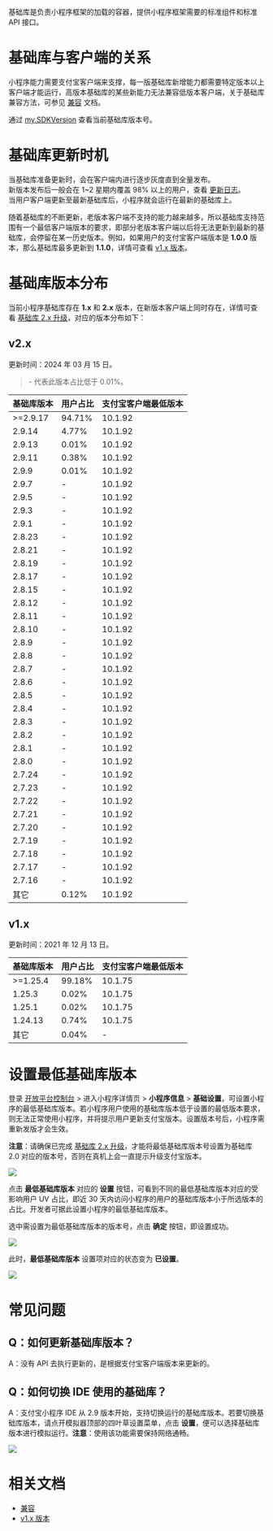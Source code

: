 基础库是负责小程序框架的加载的容器，提供小程序框架需要的标准组件和标准 API 接口。

# 基础库与客户端的关系

小程序能力需要支付宝客户端来支撑，每一版基础库新增能力都需要特定版本以上客户端才能运行，高版本基础库的某些新能力无法兼容低版本客户端，关于基础库兼容方法，可参见 [兼容](https://opendocs.alipay.com/mini/framework/compatibility) 文档。

通过 [my.SDKVersion](https://opendocs.alipay.com/mini/api/sdk-version) 查看当前基础库版本号。

# 基础库更新时机

当基础库准备更新时，会在客户端内进行逐步灰度直到全量发布。
<br/>新版本发布后一般会在 1~2 星期内覆盖 98% 以上的用户，查看 [更新日志](https://opendocs.alipay.com/mini/00d5f5)。
<br/>当用户客户端更新至最新基础库后，小程序就会运行在最新的基础库上。

随着基础库的不断更新，老版本客户端不支持的能力越来越多，所以基础库支持范围有一个最低客户端版本的要求，即部分老版本客户端以后将无法更新到最新的基础库，会停留在某一历史版本。例如，如果用户的支付宝客户端版本是 **1.0.0** 版本，那么基础库最多更新到 **1.1.0**，详情可查看 [v1.x 版本](https://opendocs.alipay.com/mini/ide/framework-changelog)。

# 基础库版本分布

当前小程序基础库存在 **1.x** 和 **2.x** 版本，在新版本客户端上同时存在，详情可查看 [基础库 2.x 升级](https://opendocs.alipay.com/mini/framework/lib-upgrade-v2)，对应的版本分布如下：

## v2.x
更新时间：2024 年 03 月 15 日。

> \- 代表此版本占比低于 0.01%。

| **基础库版本** | **用户占比** | **支付宝客户端最低版本** |
| --- | --- | --- |
| >=2.9.17 | 94.71% | 10.1.92 |
| 2.9.14 | 4.77% | 10.1.92 |
| 2.9.13 | 0.01% | 10.1.92 |
| 2.9.11 | 0.38% | 10.1.92 |
| 2.9.9 | 0.01% | 10.1.92 |
| 2.9.7 | - | 10.1.92 |
| 2.9.5 | - | 10.1.92 |
| 2.9.3 | - | 10.1.92 |
| 2.9.1 | - | 10.1.92 |
| 2.8.23 | - | 10.1.92 |
| 2.8.21 | - | 10.1.92 |
| 2.8.19 | - | 10.1.92 |
| 2.8.17 | - | 10.1.92 |
| 2.8.15 | - | 10.1.92 |
| 2.8.12 | - | 10.1.92 |
| 2.8.11 | - | 10.1.92 |
| 2.8.10 | - | 10.1.92 |
| 2.8.9 | - | 10.1.92 |
| 2.8.8 | - | 10.1.92 |
| 2.8.7 | - | 10.1.92 |
| 2.8.6 | - | 10.1.92 |
| 2.8.5 | - | 10.1.92 |
| 2.8.4 | - | 10.1.92 |
| 2.8.3 | - | 10.1.92 |
| 2.8.2 | - | 10.1.92 |
| 2.8.1 | - | 10.1.92 |
| 2.8.0 | - | 10.1.92 |
| 2.7.24 | - | 10.1.92 |
| 2.7.23 | - | 10.1.92 |
| 2.7.22 | - | 10.1.92 |
| 2.7.21 | - | 10.1.92 |
| 2.7.20 | - | 10.1.92 |
| 2.7.19 | - | 10.1.92 |
| 2.7.18 | - | 10.1.92 |
| 2.7.17 | - | 10.1.92 |
| 2.7.16 | - | 10.1.92 |
| 其它 | 0.12% | 10.1.92 |
## v1.x

更新时间：2021 年 12 月 13 日。

| **基础库版本** | **用户占比** | **支付宝客户端最低版本** |
| -------------- | ------------ | ------------------------ |
| >=1.25.4       | 99.18%       | 10.1.75                  |
| 1.25.3         | 0.02%        | 10.1.75                  |
| 1.25.1         | 0.02%        | 10.1.75                  |
| 1.24.13        | 0.74%        | 10.1.75                  |
| 其它           | 0.04%        | -                        |

# 设置最低基础库版本

登录 [开放平台控制台](https://open.alipay.com/dev/workspace) > 进入小程序详情页 > **小程序信息** > **基础设置**，可设置小程序的最低基础库版本。若小程序用户使用的基础库版本低于设置的最低版本要求，则无法正常使用小程序，并将提示用户更新支付宝版本。设置版本号后，小程序需重新发版才会生效。

**注意**：请确保已完成 [基础库 2.x 升级](https://opendocs.alipay.com/mini/framework/lib-upgrade-v2)，才能将最低基础库版本号设置为基础库 2.0 对应的版本号，否则在真机上会一直提示升级支付宝版本。

![](https://cdn.nlark.com/yuque/0/2022/png/179989/1661332691436-c5e1cad9-a781-428e-8e9e-48165032b02e.png)

点击 **最低基础库版本** 对应的 **设置** 按钮，可看到不同的最低基础库版本对应的受影响用户 UV 占比，即近 30 天内访问小程序的用户的基础库版本小于所选版本的占比。开发者可据此设置小程序的最低基础库版本。

选中需设置为最低基础库版本的版本号，点击 **确定** 按钮，即设置成功。

![](https://cdn.nlark.com/yuque/0/2022/png/179989/1667815039629-d9981ffc-4d62-43d5-87af-4915fa372195.png)

此时，**最低基础库版本** 设置项对应的状态变为 **已设置**。

![](https://cdn.nlark.com/yuque/0/2022/png/179989/1661332873573-2ca50a1d-af98-477f-8fae-bc5f2e1ac5fa.png)

# 常见问题

## Q：如何更新基础库版本？

A：没有 API 去执行更新的，是根据支付宝客户端版本来更新的。

## Q：如何切换 IDE 使用的基础库？

A：支付宝小程序 IDE 从 2.9 版本开始，支持切换运行的基础库版本。若要切换基础库版本，请点开模拟器顶部的四叶草设置菜单，点击 **设置**，便可以选择基础库版本进行模拟运行。**注意**：使用该功能需要保持网络通畅。

![](https://gw.alipayobjects.com/mdn/rms_aba389/afts/img/A*t39tQp7Xx74AAAAAAAAAAAAAARQnAQ)

# 相关文档

- [兼容](https://opendocs.alipay.com/mini/framework/compatibility)
- [v1.x 版本](https://opendocs.alipay.com/mini/ide/framework-changelog)
